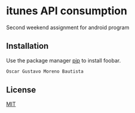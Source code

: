 # itunes API consumption

Second weekend assignment for android program
## Installation

Use the package manager [pip](https://pip.pypa.io/en/stable/) to install foobar.

```bash
Oscar Gustavo Moreno Bautista
```


## License
[MIT](https://choosealicense.com/licenses/mit/)
